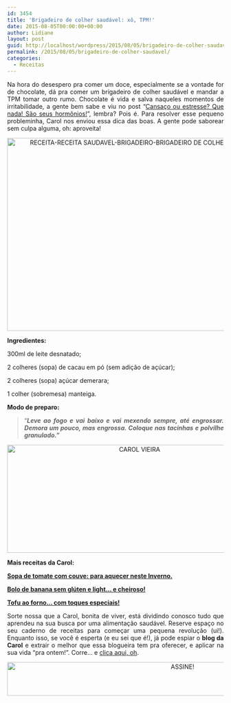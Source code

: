 ```yaml
---
id: 3454
title: 'Brigadeiro de colher saudável: xô, TPM!'
date: 2015-08-05T00:00:00+00:00
author: Lidiane
layout: post
guid: http://localhost/wordpress/2015/08/05/brigadeiro-de-colher-saudavel/
permalink: /2015/08/05/brigadeiro-de-colher-saudavel/
categories:
  - Receitas
---
```

<p align="justify">
  Na hora do desespero pra comer um doce, especialmente se a vontade for de chocolate, dá pra comer um brigadeiro de colher saudável e mandar a TPM tomar outro rumo. Chocolate é vida e salva naqueles momentos de irritabilidade, a gente bem sabe e viu no post “<a href="http://www.trololodemulher.com.br/2015/01/12/cansaco-estresse-hormonios/" target="_blank">Cansaço ou estresse? Que nada! São seus hormônios!</a>”, lembra? Pois é. Para resolver esse pequeno probleminha, Carol nos enviou essa dica das boas. A gente pode saborear sem culpa alguma, oh: aproveita!
</p>

<p align="center">
  <a href="http://www.trololodemulher.com.br/blog/wp-content/uploads/2015/07/RECEITA-RECEITA-SAUDAVEL-BRIGADEIRO-BRIGADEIRO-DE-COLHER-BRIGADEIRO-DE-COLHER-SAUDAVEL.jpg"><img class="alignnone size-full wp-image-11209" src="http://www.trololodemulher.com.br/blog/wp-content/uploads/2015/07/RECEITA-RECEITA-SAUDAVEL-BRIGADEIRO-BRIGADEIRO-DE-COLHER-BRIGADEIRO-DE-COLHER-SAUDAVEL.jpg" alt="RECEITA-RECEITA SAUDAVEL-BRIGADEIRO-BRIGADEIRO DE COLHER-BRIGADEIRO DE COLHER SAUDAVEL" width="800" height="448" /></a>
</p>

<p align="justify">
  <strong>Ingredientes:</strong>
</p>

<p align="justify">
  300ml de leite desnatado;
</p>

<p align="justify">
  2 colheres (sopa) de cacau em pó (sem adição de açúcar);
</p>

<p align="justify">
  2 colheres (sopa) açúcar demerara;
</p>

<p align="justify">
  1 colher (sobremesa) manteiga.
</p>

<p align="justify">
  <strong>Modo de preparo:</strong>
</p>

> <p align="justify">
>   “<strong><em>Leve ao fogo e vai baixo e vai mexendo sempre, até engrossar. Demora um pouco, mas engrossa. Coloque nas tacinhas e polvilhe granulado.”</em></strong>
> </p>

<p align="center">
  <a href="http://www.trololodemulher.com.br/blog/wp-content/uploads/2014/07/CAROL-VIEIRA.png"><img class="alignnone size-full wp-image-10204" src="http://www.trololodemulher.com.br/blog/wp-content/uploads/2014/07/CAROL-VIEIRA.png" alt="CAROL VIEIRA" width="600" height="251" /></a>
</p>

<p align="justify">
  <strong>Mais receitas da Carol:</strong>
</p>

<p align="justify">
  <a href="http://www.trololodemulher.com.br/2015/07/22/sopa-de-tomate/" target="_blank"><strong>Sopa de tomate com couve: para aquecer neste Inverno.</strong></a>
</p>

<p align="justify">
  <a href="http://www.trololodemulher.com.br/2015/07/08/bolo-de-banana/" target="_blank"><strong>Bolo de banana sem glúten e light… e cheiroso!</strong></a>
</p>

<p align="justify">
  <a href="http://www.trololodemulher.com.br/2015/06/17/tofu-ao-forno/" target="_blank"><strong>Tofu ao forno… com toques especiais!</strong></a>
</p>

<p align="justify">
  Sorte nossa que a Carol, bonita de viver, está dividindo conosco tudo que aprendeu na sua busca por uma alimentação saudável. Reserve espaço no seu caderno de receitas para começar uma pequena revolução (ui!). Enquanto isso, se você é esperta (e eu sei que é!), já pode espiar o <strong>blog da Carol</strong> e extrair o melhor que essa blogueira tem pra oferecer, e aplicar na sua vida “pra ontem!”. Corre… e <a href="http://mundocarolvieira.blogspot.com.br/" target="_blank">clica aqui, oh</a>.
</p>

<p align="center">
  <a href="http://feedburner.google.com/fb/a/mailverify?uri=blogBichaFemea&loc=en_US" target="_blank"><img class="alignnone size-full wp-image-10439" src="http://www.trololodemulher.com.br/blog/wp-content/uploads/2014/09/ASSINE.png" alt="ASSINE!" width="800" height="78" /></a>
</p>

<p align="justify">